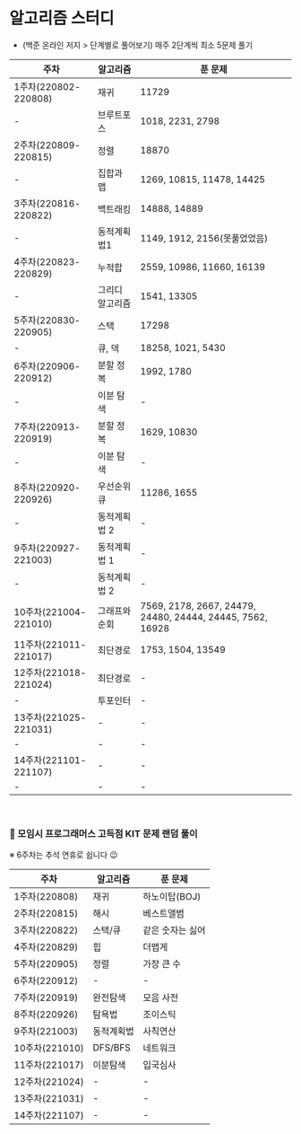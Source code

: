 # 알고리즘 스터디
-  (백준 온라인 저지 > 단계별로 풀어보기) 매주 2단계씩 최소 5문제 풀기 


| 주차 | 알고리즘 | 푼 문제 |
| ---- | ----- | ----- |
| 1주차(220802-220808) | 재귀 | 11729 |
| - | 브루트포스 | 1018, 2231, 2798 |
| 2주차(220809-220815) | 정렬 | 18870 |
| - | 집합과 맵 | 1269, 10815, 11478, 14425 |
| 3주차(220816-220822) | 백트래킹 | 14888, 14889 |
| - | 동적계획법1 | 1149, 1912, 2156(못풀었었음) |
| 4주차(220823-220829) | 누적합 | 2559, 10986, 11660, 16139 |
| - | 그리디 알고리즘 | 1541, 13305 |
| 5주차(220830-220905) | 스택 | 17298 |
| - | 큐, 덱 | 18258, 1021, 5430 |
| 6주차(220906-220912) | 분할 정복 | 1992, 1780 |
| - | 이분 탐색 | - |
| 7주차(220913-220919) | 분할 정복 | 1629, 10830 |
| - | 이분 탐색 | - |
| 8주차(220920-220926) | 우선순위 큐 | 11286, 1655 |
| - | 동적계획법 2 | - |
| 9주차(220927-221003) | 동적계획법 1 | - |
| - | 동적계획법 2 | - |
| 10주차(221004-221010) | 그래프와 순회 | 7569, 2178, 2667, 24479, 24480, 24444, 24445, 7562, 16928 |
| 11주차(221011-221017) | 최단경로 | 1753, 1504, 13549 |
| 12주차(221018-221024) | 최단경로 | - |
| - | 투포인터 | - |
| 13주차(221025-221031) | - | - |
| - | - | - |
| 14주차(221101-221107) | - | - |
| - | - | - |

<br>

### 🥕 모임시 프로그래머스 고득점 KIT 문제 랜덤 풀이

※ 6주차는 추석 연휴로 쉽니다 😉

| 주차 | 알고리즘 | 푼 문제 |
| ---- | ----- | ----- |
| 1주차(220808) | 재귀 | 하노이탑(BOJ) |
| 2주차(220815) | 해시 | 베스트앨범 |
| 3주차(220822) | 스택/큐 | 같은 숫자는 싫어 |
| 4주차(220829) | 힙  | 더맵게 |
| 5주차(220905) | 정렬 | 가장 큰 수 |
| 6주차(220912) | - | - |
| 7주차(220919) | 완전탐색 | 모음 사전 |
| 8주차(220926) | 탐욕법 | 조이스틱 |
| 9주차(221003) | 동적계획법 | 사칙연산 |
| 10주차(221010) | DFS/BFS | 네트워크 |
| 11주차(221017) | 이분탐색 | 입국심사 |
| 12주차(221024) | - | - |
| 13주차(221031) | - | - |
| 14주차(221107) | - | - |